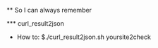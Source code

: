 ** So I can always remember

*** curl_result2json

- How to: $./curl_result2json.sh yoursite2check





